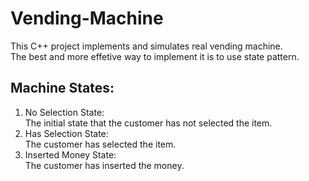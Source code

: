 # Vending-Machine
This C++ project implements and simulates real vending machine.  
The best and more effetive way to implement it is to use state pattern.  
## Machine States:
1. No Selection State:  
The initial state that the customer has not selected the item.  
2. Has Selection State:  
The customer has selected the item.  
3. Inserted Money State:  
The customer has inserted the money.  

